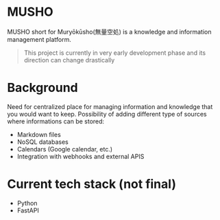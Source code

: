 # MUSHO

MUSHO short for Muryōkūsho(無量空処) is a knowledge and information management platform.

>This project is currently in very early development phase and its direction can change drastically 

# Background

Need for centralized place for managing information and knowledge that you would want to keep.
Possibility of adding different type of sources where informations can be stored:
- Markdown files
- NoSQL databases
- Calendars (Google calendar, etc.)
- Integration with webhooks and external APIS

# Current tech stack (not final)
- Python
- FastAPI

